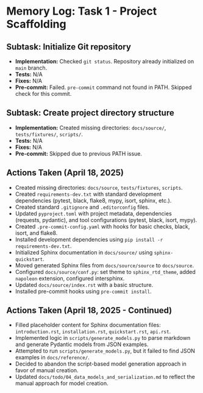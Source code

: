 <!-- filepath: c:\Users\FrederickdeRuiter\Documents\GitHub\imednet-python-sdk\docs\memory\01_project_scaffolding.md -->
# Memory Log: Task 1 - Project Scaffolding

## Subtask: Initialize Git repository

* **Implementation:** Checked `git status`. Repository already initialized on `main` branch.
* **Tests:** N/A
* **Fixes:** N/A
* **Pre-commit:** Failed. `pre-commit` command not found in PATH. Skipped check for this commit.

## Subtask: Create project directory structure

* **Implementation:** Created missing directories: `docs/source/`, `tests/fixtures/`, `scripts/`.
* **Tests:** N/A
* **Fixes:** N/A
* **Pre-commit:** Skipped due to previous PATH issue.

## Actions Taken (April 18, 2025)

* Created missing directories: `docs/source`, `tests/fixtures`, `scripts`.
* Created `requirements-dev.txt` with standard development dependencies (pytest, black, flake8, mypy, isort, sphinx, etc.).
* Created standard `.gitignore` and `.editorconfig` files.
* Updated `pyproject.toml` with project metadata, dependencies (requests, pydantic), and tool configurations (pytest, black, isort, mypy).
* Created `.pre-commit-config.yaml` with hooks for basic checks, black, isort, and flake8.
* Installed development dependencies using `pip install -r requirements-dev.txt`.
* Initialized Sphinx documentation in `docs/source/` using `sphinx-quickstart`.
* Moved generated Sphinx files from `docs/source/source` to `docs/source`.
* Configured `docs/source/conf.py`: set theme to `sphinx_rtd_theme`, added `napoleon` extension, configured intersphinx.
* Updated `docs/source/index.rst` with a basic structure.
* Installed pre-commit hooks using `pre-commit install`.

## Actions Taken (April 18, 2025 - Continued)

* Filled placeholder content for Sphinx documentation files: `introduction.rst`, `installation.rst`, `quickstart.rst`, `api.rst`.
* Implemented logic in `scripts/generate_models.py` to parse markdown and generate Pydantic models from JSON examples.
* Attempted to run `scripts/generate_models.py`, but it failed to find JSON examples in `docs/reference/`.
* Decided to abandon the script-based model generation approach in favor of manual creation.
* Updated `docs/todo/04_data_models_and_serialization.md` to reflect the manual approach for model creation.
